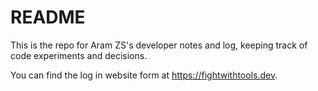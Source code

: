 # README

This is the repo for Aram ZS's developer notes and log, keeping track of code experiments and decisions.

You can find the log in website form at https://fightwithtools.dev.
